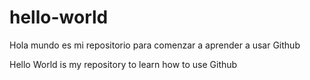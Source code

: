 # hello-world
Hola mundo es mi repositorio para comenzar a aprender a usar Github

Hello World is my repository to learn how to use Github
